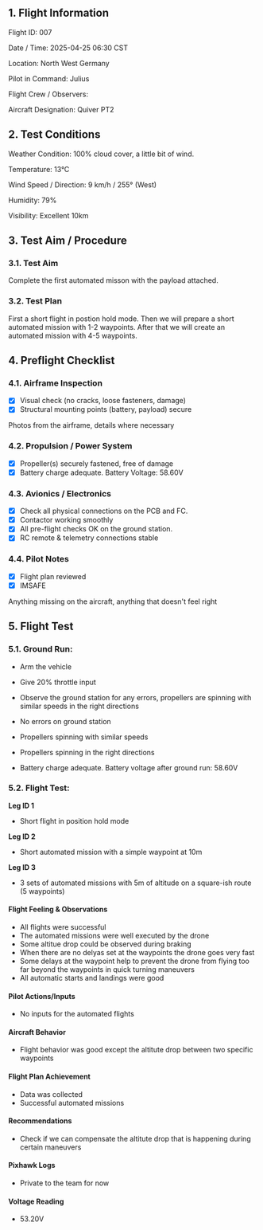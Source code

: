 ## 1. Flight Information

Flight ID: 007

Date / Time: 2025-04-25 06:30 CST

Location: North West Germany

Pilot in Command: Julius

Flight Crew / Observers:

Aircraft Designation: Quiver PT2

## 2. Test Conditions

Weather Condition: 100% cloud cover, a little bit of wind.

Temperature: 13°C

Wind Speed / Direction: 9 km/h / 255° (West)

Humidity: 79%

Visibility: Excellent 10km

## 3. Test Aim / Procedure

### 3.1. Test Aim

Complete the first automated misson with the payload attached.

### 3.2. Test Plan

First a short flight in postion hold mode. Then we will prepare a short automated mission with 1-2 waypoints. After that we will create an automated mission with 4-5 waypoints.

## 4. Preflight Checklist

### 4.1. Airframe Inspection

- [x] Visual check (no cracks, loose fasteners, damage)
- [x] Structural mounting points (battery, payload) secure

Photos from the airframe, details where necessary

### 4.2. Propulsion / Power System

- [x] Propeller(s) securely fastened, free of damage
- [x] Battery charge adequate. Battery Voltage: 58.60V

### 4.3. Avionics / Electronics

- [x] Check all physical connections on the PCB and FC.
- [x] Contactor working smoothly
- [x] All pre-flight checks OK on the ground station.
- [x] RC remote & telemetry connections stable

### 4.4. Pilot Notes

- [x] Flight plan reviewed
- [x] IMSAFE

Anything missing on the aircraft, anything that doesn't feel right

## 5. Flight Test

### 5.1. Ground Run:

- Arm the vehicle

- Give 20% throttle input

- Observe the ground station for any errors, propellers are spinning with similar speeds in the right directions

- No errors on ground station

- Propellers spinning with similar speeds

- Propellers spinning in the right directions

- Battery charge adequate. Battery voltage after ground run: 58.60V

### 5.2. Flight Test:

**Leg ID 1**
- Short flight in position hold mode

**Leg ID 2**
- Short automated mission with a simple waypoint at 10m

**Leg ID 3**
- 3 sets of automated missions with 5m of altitude on a square-ish route (5 waypoints)

#### Flight Feeling & Observations

- All flights were successful
- The automated missions were well executed by the drone
- Some altitue drop could be observed during braking
- When there are no delyas set at the waypoints the drone goes very fast
- Some delays at the waypoint help to prevent the drone from flying too far beyond the waypoints in quick turning maneuvers
- All automatic starts and landings were good

#### Pilot Actions/Inputs

- No inputs for the automated flights

#### Aircraft Behavior

- Flight behavior was good except the altitute drop between two specific waypoints

#### Flight Plan Achievement

- Data was collected
- Successful automated missions

#### Recommendations

- Check if we can compensate the altitute drop that is happening during certain maneuvers

#### Pixhawk Logs

- Private to the team for now

#### Voltage Reading

- 53.20V
